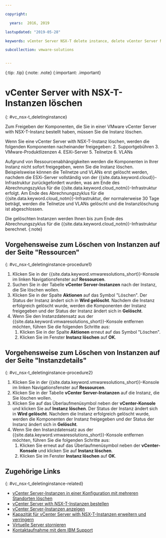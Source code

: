 ```yaml
---

copyright:

  years:  2016, 2019

lastupdated: "2019-05-28"

keywords: vCenter Server NSX-T delete instance, delete vCenter Server NSX-T, remove vCenter Server NSX-T

subcollection: vmware-solutions


---
```


{:tip: .tip}
{:note: .note}
{:important: .important}

# vCenter Server with NSX-T-Instanzen löschen
{: #vc_nsx-t_deletinginstance}

Zum Freigeben der Komponenten, die Sie in einer VMware vCenter Server with NSX-T-Instanz bestellt haben, müssen Sie die Instanz löschen.

Wenn Sie eine vCenter Server with NSX-T-Instanz löschen, werden die folgenden Komponenten nacheinander freigegeben:
2. Supportgebühren
3. VMware-Produktlizenzen
4. ESXi-Server
5. Teilnetze
6. VLANs

Aufgrund von Ressourcenabhängigkeiten werden die Komponenten in Ihrer Instanz nicht sofort freigegeben, wenn Sie die Instanz löschen. Beispielsweise können die Teilnetze und VLANs erst gelöscht werden, nachdem die ESXi-Server vollständig von der {{site.data.keyword.cloud}}-Infrastruktur zurückgefordert wurden, was am Ende des Abrechnungszyklus für die {{site.data.keyword.cloud_notm}}-Infrastruktur erfolgt. Am Ende des Abrechnungszyklus für die {{site.data.keyword.cloud_notm}}-Infrastruktur, der normalerweise 30 Tage beträgt, werden die Teilnetze und VLANs gelöscht und die Instanzlöschung ist abgeschlossen.

Die gelöschten Instanzen werden Ihnen bis zum Ende des Abrechnungszyklus für die {{site.data.keyword.cloud_notm}}-Infrastruktur berechnet.
{:note}

## Vorgehensweise zum Löschen von Instanzen auf der Seite "Ressourcen"
{: #vc_nsx-t_deletinginstance-procedure1}

1. Klicken Sie in der {{site.data.keyword.vmwaresolutions_short}}-Konsole im linken Navigationsfenster auf **Ressourcen**.
2. Suchen Sie in der Tabelle **vCenter Server-Instanzen** nach der Instanz, die Sie löschen wollen.
3. Klicken Sie in der Spalte **Aktionen** auf das Symbol "Löschen".
   Der Status der Instanz ändert sich in **Wird gelöscht**. Nachdem die Instanz erfolgreich gelöscht wurde, werden die Komponenten der Instanz freigegeben und der Status der Instanz ändert sich in **Gelöscht**.
4. Wenn Sie den Instanzdatensatz aus der {{site.data.keyword.vmwaresolutions_short}}-Konsole entfernen möchten, führen Sie die folgenden Schritte aus:
   1. Klicken Sie in der Spalte **Aktionen** erneut auf das Symbol "Löschen".
   2. Klicken Sie im Fenster **Instanz löschen** auf **OK**.

## Vorgehensweise zum Löschen von Instanzen auf der Seite "Instanzdetails"
{: #vc_nsx-t_deletinginstance-procedure2}

1. Klicken Sie in der {{site.data.keyword.vmwaresolutions_short}}-Konsole im linken Navigationsfenster auf **Ressourcen**.
2. Klicken Sie in der Tabelle **vCenter Server-Instanzen** auf die Instanz, die Sie löschen wollen.
3. Klicken Sie auf das Überlaufmenüsymbol neben der **vCenter-Konsole** und klicken Sie auf **Instanz löschen**.
   Der Status der Instanz ändert sich in **Wird gelöscht**. Nachdem die Instanz erfolgreich gelöscht wurde, werden die Komponenten der Instanz freigegeben und der Status der Instanz ändert sich in **Gelöscht**.
4. Wenn Sie den Instanzdatensatz aus der {{site.data.keyword.vmwaresolutions_short}}-Konsole entfernen möchten, führen Sie die folgenden Schritte aus:
   1. Klicken Sie erneut auf das Überlaufmenüsymbol neben der **vCenter-Konsole** und klicken Sie auf **Instanz löschen**.
   2. Klicken Sie im Fenster **Instanz löschen** auf **OK**.

## Zugehörige Links
{: #vc_nsx-t_deletinginstance-related}

* [vCenter Server-Instanzen in einer Konfiguration mit mehreren Standorten löschen](/docs/services/vmwaresolutions/vcenter?topic=vmware-solutions-vc_deletinginstance_multi)
* [vCenter Server with NSX-T-Instanzen bestellen](/docs/services/vmwaresolutions/vcenter?topic=vmware-solutions-vc_nsx-t_orderinginstance)
* [vCenter Server-Instanzen anzeigen](/docs/services/vmwaresolutions/vcenter?topic=vmware-solutions-vc_viewinginstances)
* [Kapazität für vCenter Server with NSX-T-Instanzen erweitern und verringern](/docs/services/vmwaresolutions/vcenter?topic=vmware-solutions-vc_nsx-t_addingremovingservers)
* [Virtuelle Server stornieren](/docs/vsi?topic=virtual-servers-managing-virtual-servers#cancel)
* [Kontaktaufnahme mit dem IBM Support](/docs/services/vmwaresolutions/vmonic?topic=vmware-solutions-trbl_support)
